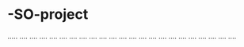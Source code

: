 # -SO-project
.....
....
....
....
....
....
....
....
....
....
....
....
....
....
....
....
....
....
....
....
....
....
....

